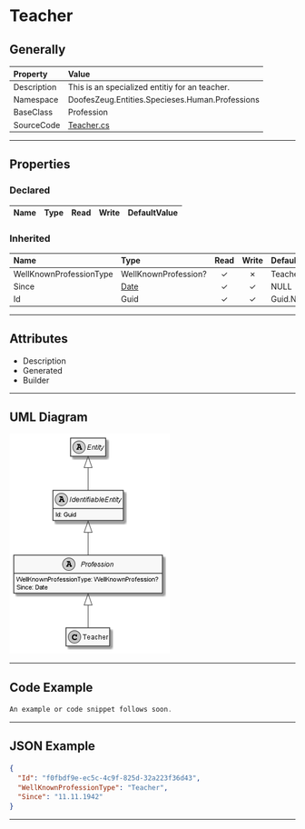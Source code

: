 ﻿# Teacher

## Generally

|Property|Value|
|:-|:-|
|Description|This is an specialized entitiy for an teacher.|
|Namespace|DoofesZeug.Entities.Specieses.Human.Professions|
|BaseClass|Profession|
|SourceCode|[Teacher.cs](../../../../DoofesZeug.Library/Src/Entities/Specieses/Human/Professions/Teacher.cs)|

---

## Properties

### Declared

|Name|Type|Read|Write|DefaultValue|
|:---|:---|:--:|:---:|:-----------|

### Inherited

|Name|Type|Read|Write|DefaultValue|
|:---|:---|:--:|:---:|:-----------|
|WellKnownProfessionType|WellKnownProfession?|&#x2713;|&#x2717;|Teacher|
|Since|[Date](../../Entities/DoofesZeug.Entities.DateAndTime/Date.md)|&#x2713;|&#x2713;|NULL|
|Id|Guid|&#x2713;|&#x2713;|Guid.NewGuid()|

---

## Attributes

- Description
- Generated
- Builder

---

## UML Diagram

![Teacher.png](./Teacher.png "Teacher")

---

## Code Example

```cs
An example or code snippet follows soon.
```

---

## JSON Example

```json
{
  "Id": "f0fbdf9e-ec5c-4c9f-825d-32a223f36d43",
  "WellKnownProfessionType": "Teacher",
  "Since": "11.11.1942"
}
```

---

